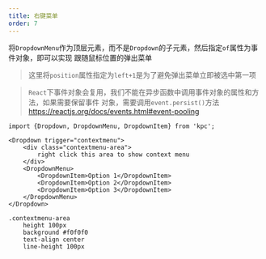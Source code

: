 ```yaml
---
title: 右键菜单
order: 7
---
```


将`DropdownMenu`作为顶层元素，而不是`Dropdown`的子元素，然后指定`of`属性为事件对象，即可以实现
跟随鼠标位置的弹出菜单

> 这里将`position`属性指定为`left+1`是为了避免弹出菜单立即被选中第一项

> `React`下事件对象会复用，我们不能在异步函数中调用事件对象的属性和方法，如果需要保留事件
> 对象，需要调用`event.persist()`方法 https://reactjs.org/docs/events.html#event-pooling

```vdt
import {Dropdown, DropdownMenu, DropdownItem} from 'kpc';

<Dropdown trigger="contextmenu">
    <div class="contextmenu-area">
        right click this area to show context menu
    </div>
    <DropdownMenu>
        <DropdownItem>Option 1</DropdownItem>
        <DropdownItem>Option 2</DropdownItem>
        <DropdownItem>Option 3</DropdownItem>
    </DropdownMenu>
</Dropdown>
```

```styl
.contextmenu-area
    height 100px
    background #f0f0f0
    text-align center
    line-height 100px
```
